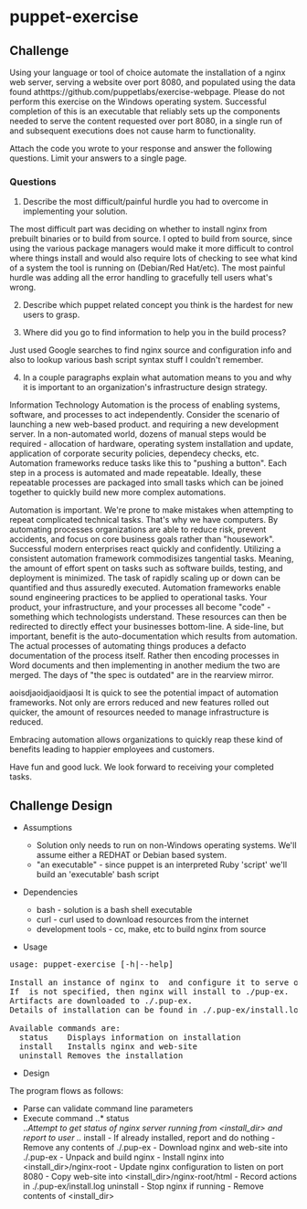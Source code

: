 puppet-exercise
===============

Challenge
---------
  Using your language or tool of choice automate the installation of a nginx web server, serving a website over port 8080, and populated using the data found athttps://github.com/puppetlabs/exercise-webpage. Please do not perform this exercise on the Windows operating system. Successful completion of this is an executable that reliably sets up the components needed to serve the content requested over port 8080, in a single run of and subsequent executions does not cause harm to functionality.

Attach the code you wrote to your response and answer the following questions. Limit your answers to a single page.

### Questions ###
1. Describe the most difficult/painful hurdle you had to overcome in implementing your solution.

  The most difficult part was deciding on whether to install nginx from prebuilt binaries or to build from source. I opted to build from source, since using the various package managers would make it more difficult to control where things install and would also require lots of checking to see what kind of a system the tool is running on (Debian/Red Hat/etc). The most painful hurdle was adding all the error handling to gracefully tell users what's wrong.

2. Describe which puppet related concept you think is the hardest for new users to grasp.

3. Where did you go to find information to help you in the build process?

  Just used Google searches to find nginx source and configuration info and also to lookup various bash script syntax stuff I couldn't remember.

4. In a couple paragraphs explain what automation means to you and why it is important to an organization's infrastructure design strategy.

  Information Technology Automation is the process of enabling systems, software, and processes to act independently. 
Consider the scenario of launching a new web-based product. and requiring a new development server. 
In a non-automated world, dozens of manual steps would be required - allocation of hardware, operating system installation and update, application of corporate security policies, dependecy checks, etc. 
Automation frameworks reduce tasks like this to "pushing a button". 
Each step in a process is automated and made repeatable. Ideally, these repeatable processes are packaged into small tasks which can be joined together to quickly build new more complex automations.

  Automation is important.
We're prone to make mistakes when attempting to repeat complicated technical tasks. 
That's why we have computers.
By automating processes organizations are able to reduce risk, prevent accidents, and focus on core business goals rather than "housework". 
Successful modern enterprises react quickly and confidently. 
Utilizing a consistent automation framework commodisizes tangential tasks. 
Meaning, the amount of effort spent on tasks such as software builds, testing, and deployment is minimized. The task of rapidly scaling up or down can be quantified and thus assuredly executed. 
Automation frameworks enable sound engineering practices to be applied to operational tasks. 
Your product, your infrastructure, and your processes all become "code" - something which technologists understand.
These resources can then be redirected to directly effect your businesses bottom-line. 
A side-line, but important, benefit is the auto-documentation which results from automation. 
The actual processes of automating things produces a defacto documentation of the process itself. 
Rather then encoding processes in Word documents and then implementing in another medium the two are merged. 
The days of "the spec is outdated" are in the rearview mirror. 

  aoisdjaoidjaoidjaosi
  It is quick to see the potential impact of automation frameworks. 
Not only are errors reduced and new features rolled out quicker, the amount of resources needed to manage infrastructure is reduced. 

Embracing automation allows organizations to quickly reap these kind of benefits leading to happier employees and customers.  
  

Have fun and good luck. We look forward to receiving your completed tasks.

Challenge Design
----------------

 * Assumptions
	* Solution only needs to run on non-Windows operating systems. We'll assume either a REDHAT or Debian based system.
	* "an executable" - since puppet is an interpreted Ruby 'script' we'll build an 'executable' bash script

 * Dependencies
	* bash	- solution is a bash shell executable
	* curl	- curl used to download resources from the internet
	* development tools - cc, make, etc to build nginx from source 

 * Usage
<pre>
usage: puppet-exercise [-h|--help] <command> <install_dir>

Install an instance of nginx to <install_dir> and configure it to serve on port 8080.
If <install_dir> is not specified, then nginx will install to ./pup-ex.
Artifacts are downloaded to ./.pup-ex.
Details of installation can be found in ./.pup-ex/install.log.

Available commands are:
  status  	Displays information on installation
  install 	Installs nginx and web-site
  uninstall	Removes the installation
</pre>

 * Design


  The program flows as follows:
  
  * Parse can validate command line parameters
  * Execute command
    ..* status	
	..*Attempt to get status of nginx server running from <install_dir> 
           and report to user
    ..* install	- If already installed, report and do nothing
		- Remove any contents of ./.pup-ex
		- Download nginx and web-site into ./.pup-ex
		- Unpack and build nginx
		- Install nginx into <install_dir>/nginx-root
		- Update nginx configuration to listen on port 8080
		- Copy web-site into <install_dir>/nginx-root/html
		- Record actions in ./.pup-ex/install.log
    uninstall	- Stop nginx if running
		- Remove contents of <install_dir> 


